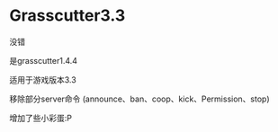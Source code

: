 # Grasscutter3.3
没错

是grasscutter1.4.4

适用于游戏版本3.3

移除部分server命令
(announce、ban、coop、kick、Permission、stop)

增加了些小彩蛋:P
